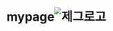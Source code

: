 # mypage![제그로고](https://user-images.githubusercontent.com/115332305/194685327-1096dfeb-2566-4cf2-a21d-40743d010b44.png)
